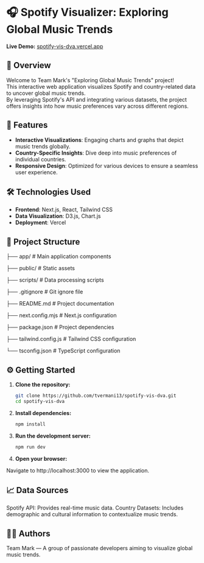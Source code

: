 # 🎧 Spotify Visualizer: Exploring Global Music Trends

**Live Demo:** [spotify-vis-dva.vercel.app](https://spotify-vis-dva.vercel.app/)

## 📌 Overview

Welcome to Team Mark's "Exploring Global Music Trends" project!  
This interactive web application visualizes Spotify and country-related data to uncover global music trends.  
By leveraging Spotify's API and integrating various datasets, the project offers insights into how music preferences vary across different regions.

## 🚀 Features

- **Interactive Visualizations**: Engaging charts and graphs that depict music trends globally.
- **Country-Specific Insights**: Dive deep into music preferences of individual countries.
- **Responsive Design**: Optimized for various devices to ensure a seamless user experience.

## 🛠️ Technologies Used

- **Frontend**: Next.js, React, Tailwind CSS
- **Data Visualization**: D3.js, Chart.js
- **Deployment**: Vercel

## 📂 Project Structure

├── app/ # Main application components

├── public/ # Static assets

├── scripts/ # Data processing scripts

├── .gitignore # Git ignore file

├── README.md # Project documentation

├── next.config.mjs # Next.js configuration

├── package.json # Project dependencies

├── tailwind.config.js # Tailwind CSS configuration

└── tsconfig.json # TypeScript configuration


## ⚙️ Getting Started

1. **Clone the repository:**

   ```bash
   git clone https://github.com/tvermani13/spotify-vis-dva.git
   cd spotify-vis-dva

2.  **Install dependencies:**

    ```bash
    npm install

3. **Run the development server:**

   ```bash
   npm run dev
4. **Open your browser:**

  Navigate to http://localhost:3000 to view the application.

## 📈 Data Sources
Spotify API: Provides real-time music data.
Country Datasets: Includes demographic and cultural information to contextualize music trends.

## 👨‍💻 Authors
Team Mark — A group of passionate developers aiming to visualize global music trends.



